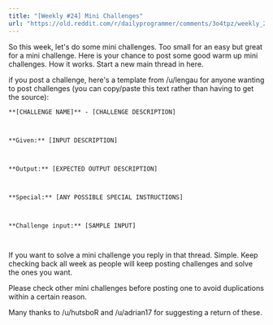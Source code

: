 ```yaml
---
title: "[Weekly #24] Mini Challenges"
url: "https://old.reddit.com/r/dailyprogrammer/comments/3o4tpz/weekly_24_mini_challenges/"
---
```


So this week, let's do some mini challenges. Too small for an easy but great for a mini challenge. Here is your chance to post some good warm up mini challenges. How it works. Start a new main thread in here. 

if you post a challenge, here's a template from /u/lengau for anyone wanting to post challenges (you can copy/paste this text rather than having to get the source):

`**[CHALLENGE NAME]** - [CHALLENGE DESCRIPTION]`

` `

`**Given:** [INPUT DESCRIPTION]`

` `

`**Output:** [EXPECTED OUTPUT DESCRIPTION]`

` `

`**Special:** [ANY POSSIBLE SPECIAL INSTRUCTIONS]`

` `

`**Challenge input:** [SAMPLE INPUT]`

` `

If you want to solve a mini challenge you reply in that thread. Simple. Keep checking back all week as people will keep posting challenges and solve the ones you want.

Please check other mini challenges before posting one to avoid duplications within a certain reason.

Many thanks to /u/hutsboR and /u/adrian17 for suggesting a return of these. 